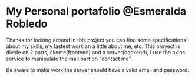 # My Personal portafolio @Esmeralda Robledo

Thanks for looking around in this project you can find some specifications about my skills, my lastest work an a little about me, etc. 
This proyect is divide on 2 parts, cliente(frontend) and a server(backend), I use the axios service to manipulate the mail part on "contact me".


Be aware to make work the server should have a valid email and password.
